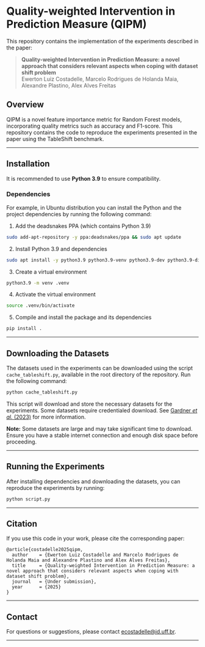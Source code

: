 # Quality-weighted Intervention in Prediction Measure (QIPM)

This repository contains the implementation of the experiments described in the paper:

> **Quality-weighted Intervention in Prediction Measure: a novel approach that considers relevant aspects when coping with dataset shift problem**  
> Ewerton Luiz Costadelle, Marcelo Rodrigues de Holanda Maia, Alexandre Plastino, Alex Alves Freitas  

## Overview

QIPM is a novel feature importance metric for Random Forest models, incorporating quality metrics such as accuracy and F1-score. This repository contains the code to reproduce the experiments presented in the paper using the TableShift benchmark.

---

## Installation

It is recommended to use **Python 3.9** to ensure compatibility.

### Dependencies

For example, in Ubuntu distribution you can install the Python and the project dependencies by running the following command:

1. Add the deadsnakes PPA (which contains Python 3.9)
```bash
sudo add-apt-repository -y ppa:deadsnakes/ppa && sudo apt update
```

2. Install Python 3.9 and dependencies
```bash
sudo apt install -y python3.9 python3.9-venv python3.9-dev python3.9-distutils, build-essential
```

3. Create a virtual environment
```bash
python3.9 -m venv .venv
```

4. Activate the virtual environment
```bash
source .venv/bin/activate
```

5. Compile and install the package and its dependencies
```bash
pip install .
```

---

## Downloading the Datasets

The datasets used in the experiments can be downloaded using the script `cache_tableshift.py`, available in the root directory of the repository. Run the following command:

```bash
python cache_tableshift.py
```

This script will download and store the necessary datasets for the experiments. Some datasets require credentialed download. See [Gardner _et al._ (2023)](https://arxiv.org/abs/2312.07577) for more information.

**Note:** Some datasets are large and may take significant time to download. Ensure you have a stable internet connection and enough disk space before proceeding.

---

## Running the Experiments

After installing dependencies and downloading the datasets, you can reproduce the experiments by running:

```bash
python script.py
```

---

## Citation

If you use this code in your work, please cite the corresponding paper:

```
@article{costadelle2025qipm,
  author    = {Ewerton Luiz Costadelle and Marcelo Rodrigues de Holanda Maia and Alexandre Plastino and Alex Alves Freitas},
  title     = {Quality-weighted Intervention in Prediction Measure: a novel approach that considers relevant aspects when coping with dataset shift problem},
  journal   = {Under submission},
  year      = {2025}
}
```

---

## Contact

For questions or suggestions, please contact ecostadelle@id.uff.br.

---